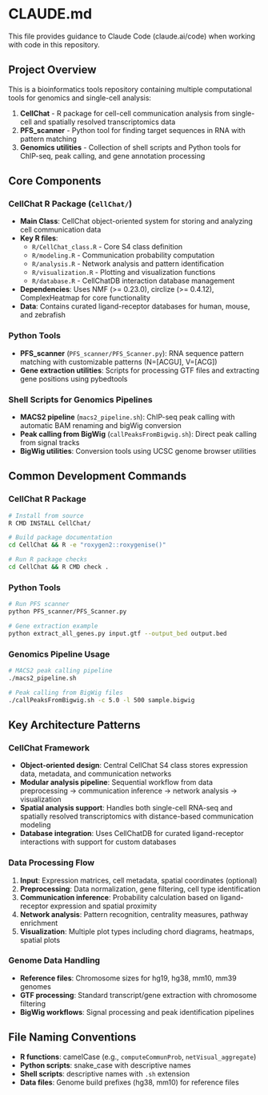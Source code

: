 # CLAUDE.md

This file provides guidance to Claude Code (claude.ai/code) when working with code in this repository.

## Project Overview

This is a bioinformatics tools repository containing multiple computational tools for genomics and single-cell analysis:

1. **CellChat** - R package for cell-cell communication analysis from single-cell and spatially resolved transcriptomics data
2. **PFS_scanner** - Python tool for finding target sequences in RNA with pattern matching
3. **Genomics utilities** - Collection of shell scripts and Python tools for ChIP-seq, peak calling, and gene annotation processing

## Core Components

### CellChat R Package (`CellChat/`)
- **Main Class**: CellChat object-oriented system for storing and analyzing cell communication data
- **Key R files**:
  - `R/CellChat_class.R` - Core S4 class definition
  - `R/modeling.R` - Communication probability computation
  - `R/analysis.R` - Network analysis and pattern identification
  - `R/visualization.R` - Plotting and visualization functions
  - `R/database.R` - CellChatDB interaction database management
- **Dependencies**: Uses NMF (>= 0.23.0), circlize (>= 0.4.12), ComplexHeatmap for core functionality
- **Data**: Contains curated ligand-receptor databases for human, mouse, and zebrafish

### Python Tools
- **PFS_scanner** (`PFS_scanner/PFS_Scanner.py`): RNA sequence pattern matching with customizable patterns (N=[ACGU], V=[ACG])
- **Gene extraction utilities**: Scripts for processing GTF files and extracting gene positions using pybedtools

### Shell Scripts for Genomics Pipelines
- **MACS2 pipeline** (`macs2_pipeline.sh`): ChIP-seq peak calling with automatic BAM renaming and bigWig conversion
- **Peak calling from BigWig** (`callPeaksFromBigwig.sh`): Direct peak calling from signal tracks
- **BigWig utilities**: Conversion tools using UCSC genome browser utilities

## Common Development Commands

### CellChat R Package
```bash
# Install from source
R CMD INSTALL CellChat/

# Build package documentation
cd CellChat && R -e "roxygen2::roxygenise()"

# Run R package checks
cd CellChat && R CMD check .
```

### Python Tools
```bash
# Run PFS scanner
python PFS_scanner/PFS_Scanner.py

# Gene extraction example
python extract_all_genes.py input.gtf --output_bed output.bed
```

### Genomics Pipeline Usage
```bash
# MACS2 peak calling pipeline
./macs2_pipeline.sh

# Peak calling from BigWig files
./callPeaksFromBigwig.sh -c 5.0 -l 500 sample.bigwig
```

## Key Architecture Patterns

### CellChat Framework
- **Object-oriented design**: Central CellChat S4 class stores expression data, metadata, and communication networks
- **Modular analysis pipeline**: Sequential workflow from data preprocessing → communication inference → network analysis → visualization
- **Spatial analysis support**: Handles both single-cell RNA-seq and spatially resolved transcriptomics with distance-based communication modeling
- **Database integration**: Uses CellChatDB for curated ligand-receptor interactions with support for custom databases

### Data Processing Flow
1. **Input**: Expression matrices, cell metadata, spatial coordinates (optional)
2. **Preprocessing**: Data normalization, gene filtering, cell type identification
3. **Communication inference**: Probability calculation based on ligand-receptor expression and spatial proximity
4. **Network analysis**: Pattern recognition, centrality measures, pathway enrichment
5. **Visualization**: Multiple plot types including chord diagrams, heatmaps, spatial plots

### Genome Data Handling
- **Reference files**: Chromosome sizes for hg19, hg38, mm10, mm39 genomes
- **GTF processing**: Standard transcript/gene extraction with chromosome filtering
- **BigWig workflows**: Signal processing and peak identification pipelines

## File Naming Conventions
- **R functions**: camelCase (e.g., `computeCommunProb`, `netVisual_aggregate`)
- **Python scripts**: snake_case with descriptive names
- **Shell scripts**: descriptive names with `.sh` extension
- **Data files**: Genome build prefixes (hg38, mm10) for reference files